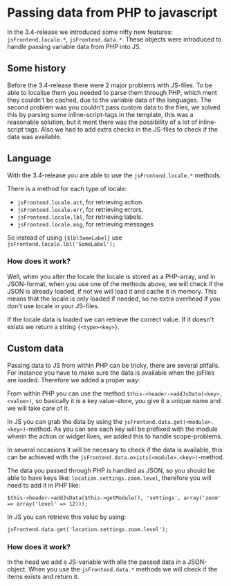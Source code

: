 # Passing data from PHP to javascript

In the 3.4-release we introduced some nifty new features: `jsFrontend.locale.*`, `jsFrontend.data.*`. These objects were introduced to handle passing variable data from PHP into JS.

## Some history

Before the 3.4-release there were 2 major problems with JS-files. To be able to localise them you needed to parse them through PHP, which ment they couldn't be cached, due to the variable data of the languages. The second problem was you couldn't pass custom data to the files, we solved this by parsing some inline-script-tags in the template, this was a reasonable solution, but it ment there was the possibility of a lot of inline-script tags. Also we had to add extra checks in the JS-files to check if the data was available.

## Language

With the 3.4-release you are able to use the `jsFrontend.locale.*` methods.

There is a method for each type of locale:

* `jsFrontend.locale.act`, for retrieving action.
* `jsFrontend.locale.err`, for retrieving errors.
* `jsFrontend.locale.lbl`, for retrieving labels.
* `jsFrontend.locale.msg`, for retrieving messages

So instead of using `{$lblSomeLabel}` use `jsFrontend.locale.lbl('SomeLabel');`

### How does it work?

Well, when you alter the locale the locale is stored as a PHP-array, and in JSON-format, when you use one of the methods above, we will check if the JSON is already loaded, if not we will load it and cache it in memory. This means that the locale is only loaded if needed, so no extra overhead if you don't use locale in your JS-files.

If the locale data is loaded we can retrieve the correct value. If it doesn't exists we return a string `{<type><key>}`.

## Custom data

Passing data to JS from within PHP can be tricky, there are several pitfalls. For instance you have to make sure the data is available when the jsFiles are loaded. Therefore we added a proper way:

From within PHP you can use the method `$this->header->addJsData(<key>, <value>)`, so basically it is a key value-store, you give it a unique name and we will take care of it.

In JS you can grab the data by using the `jsFrontend.data.get(<module>.<key>)`-method. As you can see each key will be prefixed with the module wherin the action or widget lives, we added this to handle scope-problems.

In several occasions it will be necesary to check if the data is available, this can be achieved with the `jsFrontend.data.exists(<module>.<key>)`-method.

The data you passed through PHP is handled as JSON, so you should be able to have keys like: `location.settings.zoom.level`, therefore you will need to add it in PHP like:

```
$this->header->addJsData($this->getModule(), 'settings', array('zoom' => array('level' => 12)));
```

In JS you can retrieve this value by using:

```
jsFrontend.data.get('location.settings.zoom.level');
```

### How does it work?

In the head we add a JS-variable with alle the passed data in a JSON-object. When you use the `jsFrontend.data.*` methods we will check if the items exists and return it.
